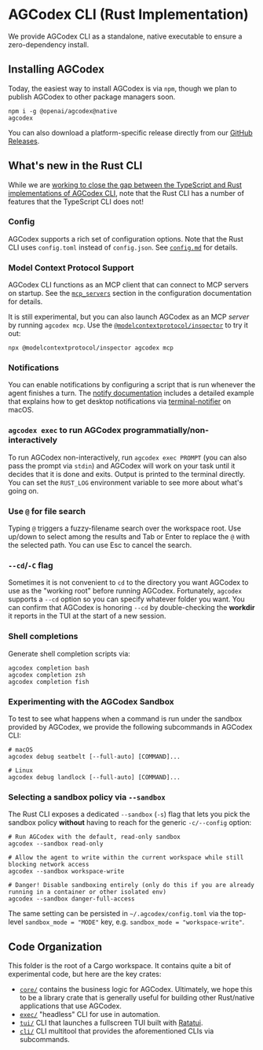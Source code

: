 # AGCodex CLI (Rust Implementation)

We provide AGCodex CLI as a standalone, native executable to ensure a zero-dependency install.

## Installing AGCodex

Today, the easiest way to install AGCodex is via `npm`, though we plan to publish AGCodex to other package managers soon.

```shell
npm i -g @openai/agcodex@native
agcodex
```

You can also download a platform-specific release directly from our [GitHub Releases](https://github.com/openai/agcodex/releases).

## What's new in the Rust CLI

While we are [working to close the gap between the TypeScript and Rust implementations of AGCodex CLI](https://github.com/openai/agcodex/issues/1262), note that the Rust CLI has a number of features that the TypeScript CLI does not!

### Config

AGCodex supports a rich set of configuration options. Note that the Rust CLI uses `config.toml` instead of `config.json`. See [`config.md`](./config.md) for details.

### Model Context Protocol Support

AGCodex CLI functions as an MCP client that can connect to MCP servers on startup. See the [`mcp_servers`](./config.md#mcp_servers) section in the configuration documentation for details.

It is still experimental, but you can also launch AGCodex as an MCP _server_ by running `agcodex mcp`. Use the [`@modelcontextprotocol/inspector`](https://github.com/modelcontextprotocol/inspector) to try it out:

```shell
npx @modelcontextprotocol/inspector agcodex mcp
```

### Notifications

You can enable notifications by configuring a script that is run whenever the agent finishes a turn. The [notify documentation](./config.md#notify) includes a detailed example that explains how to get desktop notifications via [terminal-notifier](https://github.com/julienXX/terminal-notifier) on macOS.

### `agcodex exec` to run AGCodex programmatially/non-interactively

To run AGCodex non-interactively, run `agcodex exec PROMPT` (you can also pass the prompt via `stdin`) and AGCodex will work on your task until it decides that it is done and exits. Output is printed to the terminal directly. You can set the `RUST_LOG` environment variable to see more about what's going on.

### Use `@` for file search

Typing `@` triggers a fuzzy-filename search over the workspace root. Use up/down to select among the results and Tab or Enter to replace the `@` with the selected path. You can use Esc to cancel the search.

### `--cd`/`-C` flag

Sometimes it is not convenient to `cd` to the directory you want AGCodex to use as the "working root" before running AGCodex. Fortunately, `agcodex` supports a `--cd` option so you can specify whatever folder you want. You can confirm that AGCodex is honoring `--cd` by double-checking the **workdir** it reports in the TUI at the start of a new session.

### Shell completions

Generate shell completion scripts via:

```shell
agcodex completion bash
agcodex completion zsh
agcodex completion fish
```

### Experimenting with the AGCodex Sandbox

To test to see what happens when a command is run under the sandbox provided by AGCodex, we provide the following subcommands in AGCodex CLI:

```
# macOS
agcodex debug seatbelt [--full-auto] [COMMAND]...

# Linux
agcodex debug landlock [--full-auto] [COMMAND]...
```

### Selecting a sandbox policy via `--sandbox`

The Rust CLI exposes a dedicated `--sandbox` (`-s`) flag that lets you pick the sandbox policy **without** having to reach for the generic `-c/--config` option:

```shell
# Run AGCodex with the default, read-only sandbox
agcodex --sandbox read-only

# Allow the agent to write within the current workspace while still blocking network access
agcodex --sandbox workspace-write

# Danger! Disable sandboxing entirely (only do this if you are already running in a container or other isolated env)
agcodex --sandbox danger-full-access
```

The same setting can be persisted in `~/.agcodex/config.toml` via the top-level `sandbox_mode = "MODE"` key, e.g. `sandbox_mode = "workspace-write"`.

## Code Organization

This folder is the root of a Cargo workspace. It contains quite a bit of experimental code, but here are the key crates:

- [`core/`](./core) contains the business logic for AGCodex. Ultimately, we hope this to be a library crate that is generally useful for building other Rust/native applications that use AGCodex.
- [`exec/`](./exec) "headless" CLI for use in automation.
- [`tui/`](./tui) CLI that launches a fullscreen TUI built with [Ratatui](https://ratatui.rs/).
- [`cli/`](./cli) CLI multitool that provides the aforementioned CLIs via subcommands.
